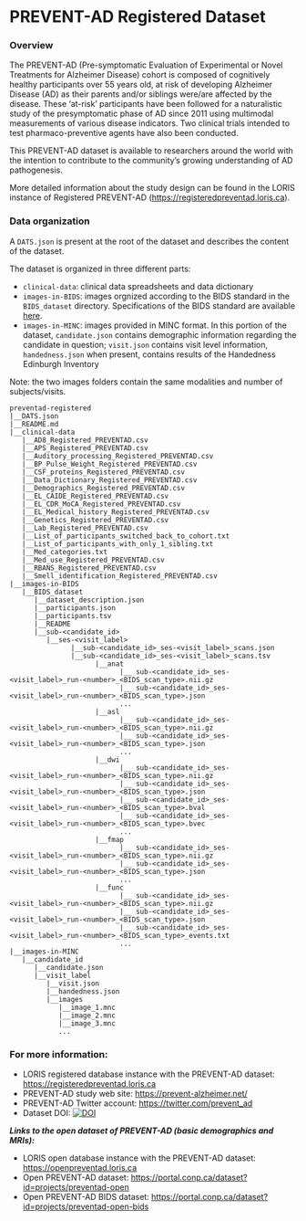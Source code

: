 # PREVENT-AD Registered Dataset

### Overview

The PREVENT-AD (Pre-symptomatic Evaluation of Experimental or Novel Treatments for Alzheimer Disease) cohort is composed of cognitively healthy participants over 55 years old, at risk of developing Alzheimer Disease (AD) as their parents and/or siblings were/are affected by the disease. These ‘at-risk’ participants have been followed for a naturalistic study of the presymptomatic phase of AD since 2011 using multimodal measurements of various disease indicators. Two clinical trials intended to test pharmaco-preventive agents have also been conducted.

This PREVENT-AD dataset is available to researchers around the world with the intention to contribute to the community’s growing understanding of AD pathogenesis.

More detailed information about the study design can be found in the LORIS instance of Registered PREVENT-AD (https://registeredpreventad.loris.ca).

### Data organization

A `DATS.json` is present at the root of the dataset and describes the content of the dataset.

The dataset is organized in three different parts:
  
  - `clinical-data`: clinical data spreadsheets and data dictionary
  - `images-in-BIDS`: images orgnized according to the BIDS standard in the `BIDS_dataset` directory. Specifications of the BIDS standard are available [here](https://bids-specification.readthedocs.io/en/stable/).
  - `images-in-MINC`: images provided in MINC format. In this portion of the dataset, `candidate.json` contains demographic information regarding the candidate in question; `visit.json` contains visit level information, `handedness.json` when present, contains results of the Handedness Edinburgh Inventory
		
Note: the two images folders contain the same modalities and number of subjects/visits. 

```
preventad-registered
|__DATS.json
|__README.md
|__clinical-data
   |__AD8_Registered_PREVENTAD.csv
   |__APS_Registered_PREVENTAD.csv
   |__Auditory_processing_Registered_PREVENTAD.csv
   |__BP_Pulse_Weight_Registered_PREVENTAD.csv
   |__CSF_proteins_Registered_PREVENTAD.csv
   |__Data_Dictionary_Registered_PREVENTAD.csv
   |__Demographics_Registered_PREVENTAD.csv
   |__EL_CAIDE_Registered_PREVENTAD.csv
   |__EL_CDR_MoCA_Registered_PREVENTAD.csv
   |__EL_Medical_history_Registered_PREVENTAD.csv
   |__Genetics_Registered_PREVENTAD.csv
   |__Lab_Registered_PREVENTAD.csv
   |__List_of_participants_switched_back_to_cohort.txt
   |__List_of_participants_with_only_1_sibling.txt
   |__Med_categories.txt
   |__Med_use_Registered_PREVENTAD.csv
   |__RBANS_Registered_PREVENTAD.csv
   |__Smell_identification_Registered_PREVENTAD.csv
|__images-in-BIDS
   |__BIDS_dataset
      |__dataset_description.json
      |__participants.json
      |__participants.tsv
      |__README
      |__sub-<candidate_id>
         |__ses-<visit_label>
               |__sub-<candidate_id>_ses-<visit_label>_scans.json
               |__sub-<candidate_id>_ses-<visit_label>_scans.tsv
                     |__anat
                           |__ sub-<candidate_id>_ses-<visit_label>_run-<number>_<BIDS_scan_type>.nii.gz
                           |__ sub-<candidate_id>_ses-<visit_label>_run-<number>_<BIDS_scan_type>.json
                           ...
                     |__asl
                           |__ sub-<candidate_id>_ses-<visit_label>_run-<number>_<BIDS_scan_type>.nii.gz
                           |__ sub-<candidate_id>_ses-<visit_label>_run-<number>_<BIDS_scan_type>.json
                           ...
                     |__dwi
                           |__ sub-<candidate_id>_ses-<visit_label>_run-<number>_<BIDS_scan_type>.nii.gz
                           |__ sub-<candidate_id>_ses-<visit_label>_run-<number>_<BIDS_scan_type>.json
                           |__ sub-<candidate_id>_ses-<visit_label>_run-<number>_<BIDS_scan_type>.bval
                           |__ sub-<candidate_id>_ses-<visit_label>_run-<number>_<BIDS_scan_type>.bvec
                           ...
                     |__fmap
                           |__ sub-<candidate_id>_ses-<visit_label>_run-<number>_<BIDS_scan_type>.nii.gz
                           |__ sub-<candidate_id>_ses-<visit_label>_run-<number>_<BIDS_scan_type>.json
                           ...
                     |__func
                           |__ sub-<candidate_id>_ses-<visit_label>_run-<number>_<BIDS_scan_type>.nii.gz
                           |__ sub-<candidate_id>_ses-<visit_label>_run-<number>_<BIDS_scan_type>.json
                           |__ sub-<candidate_id>_ses-<visit_label>_run-<number>_<BIDS_scan_type>_events.txt
                           ...
|__images-in-MINC
   |__candidate_id
      |__candidate.json
      |__visit_label
         |__visit.json
         |__handedness.json
         |__images
            |__image_1.mnc
            |__image_2.mnc
            |__image_3.mnc
            ...
```



### For more information: 

- LORIS registered database instance with the PREVENT-AD dataset: https://registeredpreventad.loris.ca
- PREVENT-AD study web site: https://prevent-alzheimer.net/
- PREVENT-AD Twitter account: https://twitter.com/prevent_ad
- Dataset DOI: [![DOI](https://zenodo.org/badge/DOI/10.5281/zenodo.4298796.svg)](https://doi.org/10.5281/zenodo.4298796)



***Links to the open dataset of PREVENT-AD (basic demographics and MRIs):***

- LORIS open database instance with the PREVENT-AD dataset: https://openpreventad.loris.ca
- Open PREVENT-AD dataset: https://portal.conp.ca/dataset?id=projects/preventad-open
- Open PREVENT-AD BIDS dataset: https://portal.conp.ca/dataset?id=projects/preventad-open-bids

